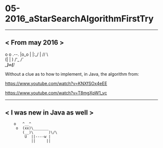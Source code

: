 # 05-2016_aStarSearchAlgorithmFirstTry

_______________
< From may 2016 >
 ---------------
   o
    o
        .--.
       |o_o |
       |:_/ |
      //   \ \
     (|     | )
    /'\_   _/`\
    \___)=(___/


Without a clue as to how to implement, in Java, the algorithm from:

https://www.youtube.com/watch?v=KNXfSOx4eEE <!--A* Pathfinding Tutorial-->

https://www.youtube.com/watch?v=T8mgXpW1_vc <!--A* pathfinding for beginners implementation (theory)-->

 ___________________________
< I was new in Java as well >
 ---------------------------
        o   ^__^
         o  (xx)\_______
            (__)\       )\/\
             U  ||----w |
                ||     ||

